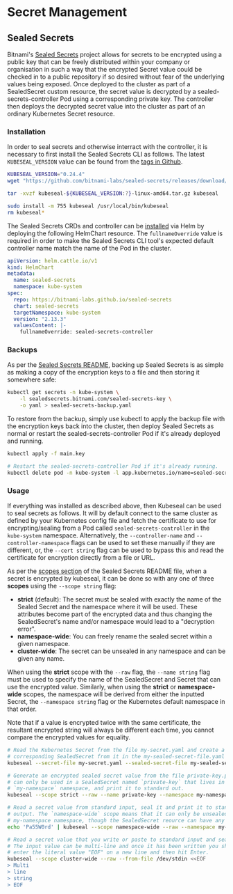 # Secret Management

## Sealed Secrets
Bitnami's [Sealed Secrets](https://github.com/bitnami-labs/sealed-secrets) project allows for secrets to be encrypted using a public key that can be freely distributed within your company or organisation in such a way that the encrypted Secret value could be checked in to a public repository if so desired without fear of the underlying values being exposed. Once deployed to the cluster as part of a SealedSecret custom resource, the secret value is decrypted by a sealed-secrets-controller Pod using a corresponding private key. The controller then deploys the decrypted secret value into the cluster as part of an ordinary Kubernetes Secret resource.

### Installation
In order to seal secrets and otherwise interract with the controller, it is necessary to first install the Sealed Secrets CLI as follows. The latest `KUBESEAL_VERSION` value can be found from the [tags in Github](https://api.github.com/repos/bitnami-labs/sealed-secrets/tags).

```bash
KUBESEAL_VERSION="0.24.4"
wget "https://github.com/bitnami-labs/sealed-secrets/releases/download/v${KUBESEAL_VERSION:?}/kubeseal-${KUBESEAL_VERSION:?}-linux-amd64.tar.gz"

tar -xvzf kubeseal-${KUBESEAL_VERSION:?}-linux-amd64.tar.gz kubeseal

sudo install -m 755 kubeseal /usr/local/bin/kubeseal
rm kubeseal*
```

The Sealed Secrets CRDs and controller can be [installed](https://github.com/bitnami-labs/sealed-secrets#installation) via Helm by deploying the following HelmChart resource. The `fullnameOverride` value is required in order to make the Sealed Secrets CLI tool's expected default controller name match the name of the Pod in the cluster.

```yaml
apiVersion: helm.cattle.io/v1
kind: HelmChart
metadata:
  name: sealed-secrets
  namespace: kube-system
spec:
  repo: https://bitnami-labs.github.io/sealed-secrets
  chart: sealed-secrets
  targetNamespace: kube-system
  version: "2.13.3"
  valuesContent: |-
    fullnameOverride: sealed-secrets-controller
```

### Backups
As per the [Sealed Secrets README](https://github.com/bitnami-labs/sealed-secrets#how-can-i-do-a-backup-of-my-sealedsecrets), backing up Sealed Secrets is as simple as making a copy of the encryption keys to a file and then storing it somewhere safe:

```bash
kubectl get secrets -n kube-system \
    -l sealedsecrets.bitnami.com/sealed-secrets-key \
    -o yaml > sealed-secrets-backup.yaml
```

To restore from the backup, simply use kubectl to apply the backup file with the encryption keys back into the cluster, then deploy Sealed Secrets as normal or restart the sealed-secrets-controller Pod if it's already deployed and running.
```bash
kubectl apply -f main.key

# Restart the sealed-secrets-controller Pod if it's already running.
kubectl delete pod -n kube-system -l app.kubernetes.io/name=sealed-secrets
```

### Usage
If everything was installed as described above, then Kubeseal can be used to seal secrets as follows. It will by default connect to the same cluster as defined by your Kubernetes config file and fetch the certificate to use for encrypting/sealing from a Pod called `sealed-secrets-controller` in the `kube-system` namespace. Alternatively, the `--controller-name` and `--controller-namespace` flags can be used to set these manually if they are different, or, the `--cert string` flag can be used to bypass this and read the certificate for encryption directly from a file or URL.

As per the [scopes section](https://github.com/bitnami-labs/sealed-secrets#scopes) of the Sealed Secrets README file, when a secret is encrypted by kubeseal, it can be done so with any one of three **scopes** using the `--scope string` flag:

 * **strict** (default): The secret must be sealed with exactly the name of the Sealed Secret and the namespace where it will be used. These attributes become part of the encrypted data and thus changing the SealedSecret's name and/or namespace would lead to a "decryption error".
 * **namespace-wide**: You can freely rename the sealed secret within a given namespace.
 * **cluster-wide**: The secret can be unsealed in any namespace and can be given any name.

When using the **strict** scope with the `--raw` flag, the `--name string` flag must be used to specify the name of the SealedSecret and Secret that can use the encrypted value. Similarly, when using the **strict** or **namespace-wide** scopes, the namespace will be derived from either the inputted Secret, the `--namespace string` flag or the Kubernetes default namespace in that order.

Note that if a value is encrypted twice with the same certificate, the resultant encrypted string will always be different each time, you cannot compare the encrypted values for equality.

```bash
# Read the Kubernetes Secret from the file my-secret.yaml and create a
# corresponding SealedSecret from it in the my-sealed-secret-file.yaml file.
kubeseal --secret-file my-secret.yaml --sealed-secret-file my-sealed-secret.yaml

# Generate an encrypted sealed secret value from the file private-key.pem that
# can only be used in a SealedSecret named `private-key` that lives in the
# `my-namespace` namespace, and print it to standard out.
kubeseal --scope strict --raw --name private-key --namespace my-namespace --from-file private-key.pem && echo

# Read a secret value from standard input, seal it and print it to standard
# output. The `namespace-wide` scope means that it can only be unsealed into the
# my-namespace namespace, though the SealedSecret reource can have any name.
echo 'Pa55W0rd' | kubeseal --scope namespace-wide --raw --namespace my-namespace --from-file /dev/stdin

# Read a secret value that you write or paste to standard input and seal it.
# The input value can be multi-line and once it has been written you should
# enter the literal value "EOF" on a new line and then hit Enter.
kubeseal --scope cluster-wide --raw --from-file /dev/stdin <<EOF
> Multi
> line
> string
> EOF
```
